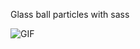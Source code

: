 Glass ball particles with sass 

![GIF](https://user-images.githubusercontent.com/84550521/211241823-bac29a71-45af-422c-8f0d-67a1f40b554e.gif)

